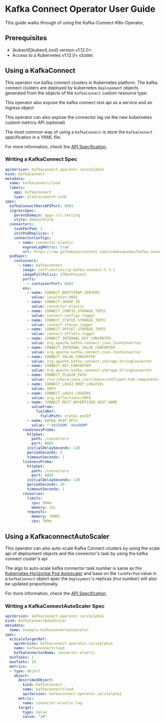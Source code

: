 # Kafka Connect Operator User Guide

This guide walks through of using the Kafka-Connect-K8s-Operator,

## Prerequisites

- [kubectl][kubectl_tool] version v1.12.0+.
- Access to a Kubernetes v1.12.0+ cluster.

## Using a KafkaConnect

This operator run kafka connect clusters in Kubernetes platform.
The kafka connect clusters are deployed by kubernetes `Deployement` objects generated from the objects of the `KafkaConnect` custom resource type.

This operator also expose the kafka connect rest api as a service and an ingress object

This operator can also expose the connector lag via the new kubernetes custom metrics API (optional)

The most common way of using a `KafkaConnect` is store the `KafkaConnect` specification in a YAML file.

For more information, check the [API Specification](docs/api-docs.md).

### Writing a KafkaConnect Spec

```yaml
apiVersion: kafkaconnect.operator.io/v1alpha1
kind: KafkaConnect
metadata:
  name: kafkaconnectcloud
  labels:
    app: kafkaconnect
    type: elasticsearch-sink
spec:
  kafkaConnectRestAPIPort: 8083
  ingressSpec:
    parentDomain: apps-crc.testing
    style: domainStyle
  connectors:
    taskPerPod: 1
    initPodReplicas: 1
    connectorConfigs:
      - name: connector-elastic
        exposeLagMetric: true
        url: https://raw.githubusercontent.com/sredevopsdev/kafka-connect-k8s-operator/master/connector-examples/connector1.json
  podSpec:
    containers:
      - name: kafkaconnect
        image: confluentinc/cp-kafka-connect:5.3.1
        imagePullPolicy: IfNotPresent
        ports:
          - containerPort: 8083
        env:
          - name: CONNECT_BOOTSTRAP_SERVERS
            value: localhost:9092
          - name: CONNECT_GROUP_ID
            value: connector-elastic
          - name: CONNECT_CONFIG_STORAGE_TOPIC
            value: connect-configs-logger
          - name: CONNECT_STATUS_STORAGE_TOPIC
            value: connect-status-logger
          - name: CONNECT_OFFSET_STORAGE_TOPIC
            value: connect-offsets-logger
          - name: CONNECT_INTERNAL_KEY_CONVERTER
            value: org.apache.kafka.connect.json.JsonConverter
          - name: CONNECT_INTERNAL_VALUE_CONVERTER
            value: org.apache.kafka.connect.json.JsonConverter
          - name: CONNECT_VALUE_CONVERTER
            value: org.apache.kafka.connect.storage.StringConverter
          - name: CONNECT_KEY_CONVERTER
            value: org.apache.kafka.connect.storage.StringConverter
          - name: CONNECT_PLUGIN_PATH
            value: /usr/share/java,/usr/share/confluent-hub-components
          - name: CONNECT_LOG4J_ROOT_LOGLEVEL
            value: INFO
          - name: CONNECT_LOG4J_LOGGERS
            value: org.reflections=INFO
          - name: CONNECT_REST_ADVERTISED_HOST_NAME
            valueFrom:
              fieldRef:
                fieldPath: status.podIP
          - name: KAFKA_HEAP_OPTS
            value: "-Xms500M -Xmx800M"
        readinessProbe:
          httpGet:
            path: /connectors
            port: 8083
          initialDelaySeconds: 120
          periodSeconds: 5
          timeoutSeconds: 1
        livenessProbe:
          httpGet:
            path: /connectors
            port: 8083
          initialDelaySeconds: 120
          periodSeconds: 20
          timeoutSeconds: 1
        resources:
          limits:
            cpu: 500m
            memory: 1Gi
          requests:
            memory: 700Mi
            cpu: 300m
```

## Using a KafkaconnectAutoScaler

This operator can also auto-scale Kafka Connect clusters by using the scale api of deployment objects and the connector's task by using the kafka connect cluster's api

The algo to auto-scale kafka connector task number is same as the [Kubernetes Horizontal Pod Autoscaler](https://kubernetes.io/docs/tasks/run-application/horizontal-pod-autoscale/) and base on the `taskPerPod` value in a `KafkaConnect` object spec the `Deployment`'s replicas (`Pod` number) will also be updated proportionally.

For more information, check the [API Specification](docs/api-docs.md).

### Writing a KafkaConnectAutoScaler Spec

```yaml
apiVersion: kafkaconnect.operator.io/v1alpha1
kind: KafkaConnectAutoScaler
metadata:
  name: example-kafkaconnectautoscaler
spec:
  kcScaleTargetRef:
    apiVersion: kafkaconnect.operator.io/v1alpha1
    name: kafkaconnectcloud
    kafkaConnectorName: connector-elastic
  minTasks: 1
  maxTasks: 10
  metrics:
  - type: Object
    object:
      describedObject: 
        kind: KafkaConnect
        name: kafkaconnectcloud
        apiVersion: kafkaconnect.operator.io/v1alpha1
      metric:
        name: connector-elastic-lag
      target:
        type: Value
        value: "10"
```
